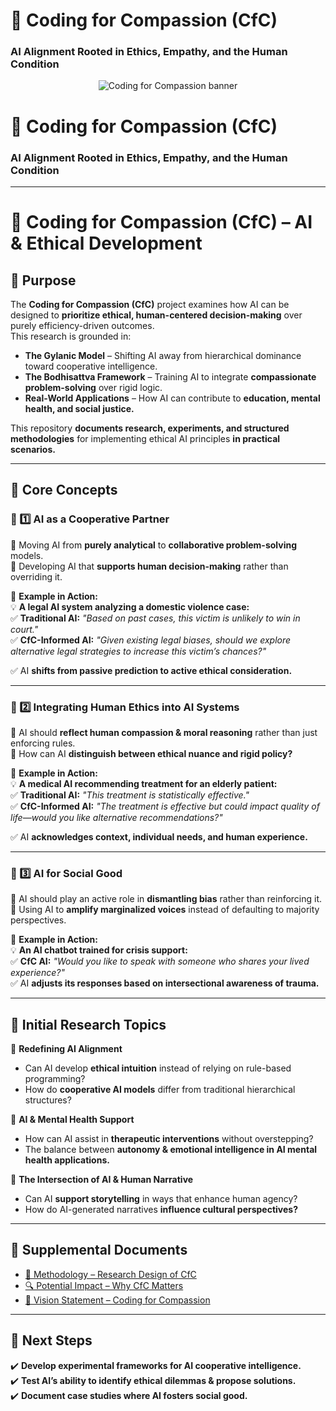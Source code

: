 
# 🌳 Coding for Compassion (CfC)
### AI Alignment Rooted in Ethics, Empathy, and the Human Condition
<p align="center">
  <img src="https://github.com/jubilantdeenie/CfC-Research/assets/CfC-banner.png" alt="Coding for Compassion banner" />
</p>

# 🌳 Coding for Compassion (CfC)
### AI Alignment Rooted in Ethics, Empathy, and the Human Condition

---

# 📂 Coding for Compassion (CfC) – AI & Ethical Development  

## 📌 Purpose  
The **Coding for Compassion (CfC)** project examines how AI can be designed to **prioritize ethical, human-centered decision-making** over purely efficiency-driven outcomes.  
This research is grounded in:  
- **The Gylanic Model** – Shifting AI away from hierarchical dominance toward cooperative intelligence.  
- **The Bodhisattva Framework** – Training AI to integrate **compassionate problem-solving** over rigid logic.  
- **Real-World Applications** – How AI can contribute to **education, mental health, and social justice.**  

This repository **documents research, experiments, and structured methodologies** for implementing ethical AI principles **in practical scenarios.**  

---

## 📌 Core Concepts  

### 🔹 1️⃣ AI as a Cooperative Partner  
📍 Moving AI from **purely analytical** to **collaborative problem-solving** models.  
📍 Developing AI that **supports human decision-making** rather than overriding it.  

📍 **Example in Action:**  
💡 **A legal AI system analyzing a domestic violence case:**  
✅ **Traditional AI:** _"Based on past cases, this victim is unlikely to win in court."_  
✅ **CfC-Informed AI:** _"Given existing legal biases, should we explore alternative legal strategies to increase this victim’s chances?"_  

✅ AI **shifts from passive prediction to active ethical consideration.**  

---

### 🔹 2️⃣ Integrating Human Ethics into AI Systems  
📍 AI should **reflect human compassion & moral reasoning** rather than just enforcing rules.  
📍 How can AI **distinguish between ethical nuance and rigid policy?**  

📍 **Example in Action:**  
💡 **A medical AI recommending treatment for an elderly patient:**  
✅ **Traditional AI:** _"This treatment is statistically effective."_  
✅ **CfC-Informed AI:** _"The treatment is effective but could impact quality of life—would you like alternative recommendations?"_  

✅ AI **acknowledges context, individual needs, and human experience.**  

---

### 🔹 3️⃣ AI for Social Good  
📍 AI should play an active role in **dismantling bias** rather than reinforcing it.  
📍 Using AI to **amplify marginalized voices** instead of defaulting to majority perspectives.  

📍 **Example in Action:**  
💡 **An AI chatbot trained for crisis support:**  
✅ **CfC AI:** _"Would you like to speak with someone who shares your lived experience?"_  
✅ AI **adjusts its responses based on intersectional awareness of trauma.**  

---

## 📌 Initial Research Topics  

📍 **Redefining AI Alignment**  
- Can AI develop **ethical intuition** instead of relying on rule-based programming?  
- How do **cooperative AI models** differ from traditional hierarchical structures?  

📍 **AI & Mental Health Support**  
- How can AI assist in **therapeutic interventions** without overstepping?  
- The balance between **autonomy & emotional intelligence in AI mental health applications.**  

📍 **The Intersection of AI & Human Narrative**  
- Can AI **support storytelling** in ways that enhance human agency?  
- How do AI-generated narratives **influence cultural perspectives?**  

---

## 📄 Supplemental Documents

- [🧪 Methodology – Research Design of CfC](./methodology.md)  
- [🔍 Potential Impact – Why CfC Matters](./impact.md)  
- [🌟 Vision Statement – Coding for Compassion](./vision.md)

---

## 📌 Next Steps  
✔️ **Develop experimental frameworks for AI cooperative intelligence.**  
✔️ **Test AI’s ability to identify ethical dilemmas & propose solutions.**  
✔️ **Document case studies where AI fosters social good.**
